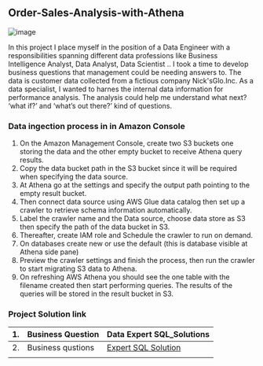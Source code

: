 ## Order-Sales-Analysis-with-Athena

![image](https://user-images.githubusercontent.com/29160965/132944250-6b083ae1-4843-4db0-b907-9b9e98f91ead.png)



In this project I place myself in the position of a Data Engineer with a responsibilities spanning different data professions like Business Intelligence Analyst, Data Analyst, Data Scientist ..
I took a time to develop business questions that management could be needing answers to. The data is customer data collected from a fictious company Nick'sGlo.Inc. As a data specialist, I wanted to harnes the internal data information for performance analysis. The analysis could help me understand what next? ‘what if?’ and ‘what’s out there?’ kind of questions. 
 

### Data ingection process in in Amazon Console 



1.	On the Amazon Management Console, create two S3 buckets one storing the data and the other empty bucket to receive Athena query results.
2.	 Copy the data bucket path in the S3 bucket since it will be required when specifying the data source. 
3.	At Athena go at the settings and specify the output path pointing to the empty result bucket.
4.	Then connect data source using AWS Glue data catalog then set up a crawler to retrieve schema information automatically. 
5.	Label the crawler name and the Data source, choose data store as S3 then specify the path of the data bucket in S3. 
6.	Thereafter, create IAM role and Schedule the crawler to run on demand. 
7.	On databases create new or use the default (this is database visible at Athena side pane) 
8.	Preview the crawler settings and finish the process, then run the crawler to start migrating S3 data to Athena. 
9.	On refreshing AWS Athena you should see the one table with the filename created then start performing queries. The results of the queries will be stored in the result bucket in S3.   
  
### Project Solution link

<table class="tg">
<thead>
  <tr>
    <th class="tg-c3ow">1. </th>
    <th class="tg-c3ow">Business Question </th>
    <th class="tg-0pky">Data Expert SQL_Solutions</th>
  </tr>
</thead>
<tbody>
  <tr>
    <td class="tg-0pky">2. </td>
    <td class="tg-0pky"> Business qustions</td>
    <td class="tg-0pky"><a href="https://github.com/nich02/Order-Sales-Analysis-with-Athena/blob/main/CustomerDataAnalysisSQL.ipynb" target="_blank" rel="noopener noreferrer">Expert SQL Solution</a></td>
  </tr>
  
  <tr>
    <td class="tg-0lax"></td>
    <td class="tg-0lax"></td>
    <td class="tg-0lax"></td>
  </tr>
</tbody>
</table>
